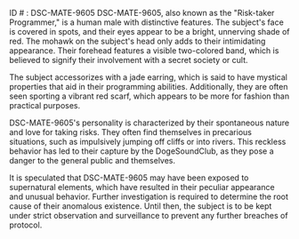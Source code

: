 ID # : DSC-MATE-9605
DSC-MATE-9605, also known as the "Risk-taker Programmer," is a human male with distinctive features. The subject's face is covered in spots, and their eyes appear to be a bright, unnerving shade of red. The mohawk on the subject's head only adds to their intimidating appearance. Their forehead features a visible two-colored band, which is believed to signify their involvement with a secret society or cult.

The subject accessorizes with a jade earring, which is said to have mystical properties that aid in their programming abilities. Additionally, they are often seen sporting a vibrant red scarf, which appears to be more for fashion than practical purposes.

DSC-MATE-9605's personality is characterized by their spontaneous nature and love for taking risks. They often find themselves in precarious situations, such as impulsively jumping off cliffs or into rivers. This reckless behavior has led to their capture by the DogeSoundClub, as they pose a danger to the general public and themselves.

It is speculated that DSC-MATE-9605 may have been exposed to supernatural elements, which have resulted in their peculiar appearance and unusual behavior. Further investigation is required to determine the root cause of their anomalous existence. Until then, the subject is to be kept under strict observation and surveillance to prevent any further breaches of protocol.